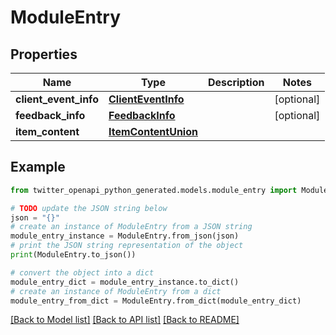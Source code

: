 # ModuleEntry


## Properties

Name | Type | Description | Notes
------------ | ------------- | ------------- | -------------
**client_event_info** | [**ClientEventInfo**](ClientEventInfo.md) |  | [optional] 
**feedback_info** | [**FeedbackInfo**](FeedbackInfo.md) |  | [optional] 
**item_content** | [**ItemContentUnion**](ItemContentUnion.md) |  | 

## Example

```python
from twitter_openapi_python_generated.models.module_entry import ModuleEntry

# TODO update the JSON string below
json = "{}"
# create an instance of ModuleEntry from a JSON string
module_entry_instance = ModuleEntry.from_json(json)
# print the JSON string representation of the object
print(ModuleEntry.to_json())

# convert the object into a dict
module_entry_dict = module_entry_instance.to_dict()
# create an instance of ModuleEntry from a dict
module_entry_from_dict = ModuleEntry.from_dict(module_entry_dict)
```
[[Back to Model list]](../README.md#documentation-for-models) [[Back to API list]](../README.md#documentation-for-api-endpoints) [[Back to README]](../README.md)



